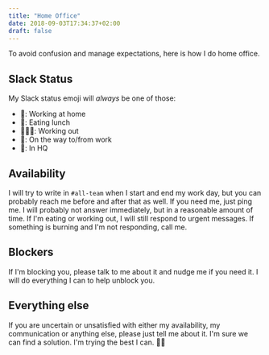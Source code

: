 ```yaml
---
title: "Home Office"
date: 2018-09-03T17:34:37+02:00
draft: false
---
```


To avoid confusion and manage expectations, here is how I do home office.

## Slack Status

My Slack status emoji will _always_ be one of those:

* 🏡: Working at home
* 🥗: Eating lunch
* 🏋🏻‍♀️: Working out
* 🚂: On the way to/from work
* 🏢: In HQ

## Availability

I will try to write in `#all-team` when I start and end my work day, but you
can probably reach me before and after that as well.
If you need me, just ping me. I will probably not answer immediately, but
in a reasonable amount of time. 
If I'm eating or working out, I will still respond to urgent messages.
If something is burning and I'm not responding, call me.

## Blockers

If I'm blocking you, please talk to me about it and nudge me if you need it.
I will do everything I can to help unblock you.

## Everything else

If you are uncertain or unsatisfied with either my availability, my 
communication or anything else, please just tell me about it. 
I'm sure we can find a solution.
I'm trying the best I can. ✌🏻
